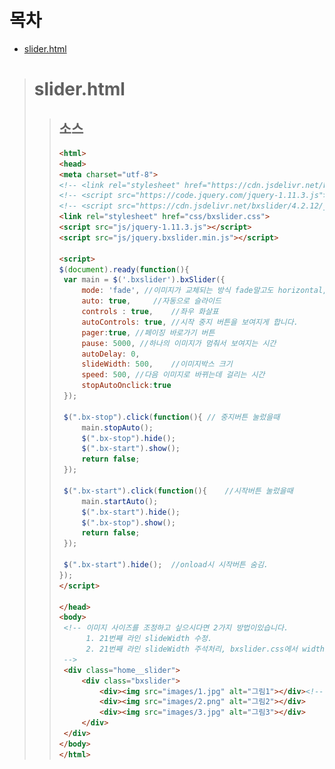 # 목차
- [slider.html](#sliderhtml)

> # slider.html
>> ## 소스
>> ```html
>> <html>
>> <head>
>> <meta charset="utf-8">
>> <!-- <link rel="stylesheet" href="https://cdn.jsdelivr.net/bxslider/4.2.12/jquery.bxslider.css"> -->
>> <!-- <script src="https://code.jquery.com/jquery-1.11.3.js"></script> -->
>> <!-- <script src="https://cdn.jsdelivr.net/bxslider/4.2.12/jquery.bxslider.min.js"></script> -->
>> <link rel="stylesheet" href="css/bxslider.css">
>> <script src="js/jquery-1.11.3.js"></script>
>> <script src="js/jquery.bxslider.min.js"></script>
>>
>> <script>
>> $(document).ready(function(){
>>	var main = $('.bxslider').bxSlider({
>>		mode: 'fade', //이미지가 교체되는 방식 fade말고도 horizontal, vertical이 있다.
>>		auto: true,		//자동으로 슬라이드
>>		controls : true,	//좌우 화살표	
>>		autoControls: true,	//시작 중지 버튼을 보여지게 합니다.
>>		pager:true,	//페이징 바로가기 버튼
>>		pause: 5000, //하나의 이미지가 멈춰서 보여지는 시간
>>		autoDelay: 0,	
>>		slideWidth: 500,	//이미지박스 크기
>>		speed: 500, //다음 이미지로 바뀌는데 걸리는 시간
>>		stopAutoOnclick:true
>>	});
>>  
>>	$(".bx-stop").click(function(){	// 중지버튼 눌렀을때
>>		main.stopAuto();
>>		$(".bx-stop").hide();
>>		$(".bx-start").show();
>>		return false;
>>	});
>>
>>	$(".bx-start").click(function(){	//시작버튼 눌렀을때
>>	    main.startAuto();
>>		$(".bx-start").hide();
>>		$(".bx-stop").show();
>>		return false;
>>	});
>>	
>>	$(".bx-start").hide();	//onload시 시작버튼 숨김.
>> });
>> </script>
>>
>> </head>
>> <body>
>>	<!-- 이미지 사이즈를 조정하고 싶으시다면 2가지 방법이있습니다.
>>		 1. 21번째 라인 slideWidth 수정.
>>		 2. 21번째 라인 slideWidth 주석처리, bxslider.css에서 width, height를 수정.
>>	-->
>>	<div class="home__slider">
>>		<div class="bxslider">
>>			<div><img src="images/1.jpg" alt="그림1"></div><!-- src에 자신의 이미지 경로 넣기 -->
>>			<div><img src="images/2.png" alt="그림2"></div>
>>			<div><img src="images/3.jpg" alt="그림3"></div>
>>		</div>
>>	</div>
>> </body>
>> </html>
>> ```
>